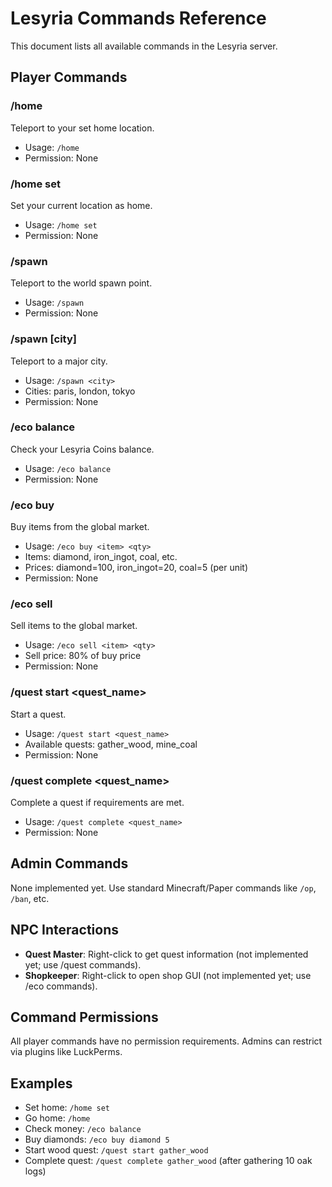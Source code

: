 # Lesyria Commands Reference

This document lists all available commands in the Lesyria server.

## Player Commands

### /home
Teleport to your set home location.

- Usage: `/home`
- Permission: None

### /home set
Set your current location as home.

- Usage: `/home set`
- Permission: None

### /spawn
Teleport to the world spawn point.

- Usage: `/spawn`
- Permission: None

### /spawn [city]
Teleport to a major city.

- Usage: `/spawn <city>`
- Cities: paris, london, tokyo
- Permission: None

### /eco balance
Check your Lesyria Coins balance.

- Usage: `/eco balance`
- Permission: None

### /eco buy <item> <quantity>
Buy items from the global market.

- Usage: `/eco buy <item> <qty>`
- Items: diamond, iron_ingot, coal, etc.
- Prices: diamond=100, iron_ingot=20, coal=5 (per unit)
- Permission: None

### /eco sell <item> <quantity>
Sell items to the global market.

- Usage: `/eco sell <item> <qty>`
- Sell price: 80% of buy price
- Permission: None

### /quest start <quest_name>
Start a quest.

- Usage: `/quest start <quest_name>`
- Available quests: gather_wood, mine_coal
- Permission: None

### /quest complete <quest_name>
Complete a quest if requirements are met.

- Usage: `/quest complete <quest_name>`
- Permission: None

## Admin Commands

None implemented yet. Use standard Minecraft/Paper commands like `/op`, `/ban`, etc.

## NPC Interactions

- **Quest Master**: Right-click to get quest information (not implemented yet; use /quest commands).
- **Shopkeeper**: Right-click to open shop GUI (not implemented yet; use /eco commands).

## Command Permissions

All player commands have no permission requirements. Admins can restrict via plugins like LuckPerms.

## Examples

- Set home: `/home set`
- Go home: `/home`
- Check money: `/eco balance`
- Buy diamonds: `/eco buy diamond 5`
- Start wood quest: `/quest start gather_wood`
- Complete quest: `/quest complete gather_wood` (after gathering 10 oak logs)